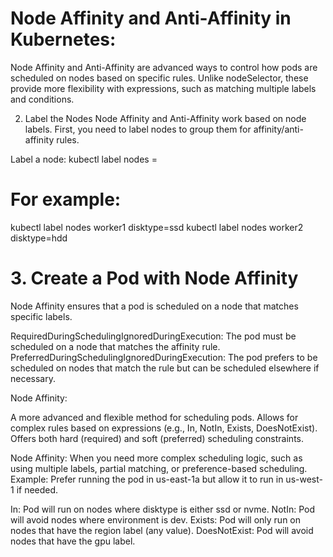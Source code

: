 
# Node Affinity and Anti-Affinity in Kubernetes:
Node Affinity and Anti-Affinity are advanced ways to control how pods are scheduled on nodes based on specific rules. 
Unlike nodeSelector, these provide more flexibility with expressions, such as matching multiple labels and conditions.

2. Label the Nodes
Node Affinity and Anti-Affinity work based on node labels. First, you need to label nodes to group them for affinity/anti-affinity rules.

Label a node:
kubectl label nodes <node-name> <label-key>=<label-value>

# For example:
kubectl label nodes worker1 disktype=ssd
kubectl label nodes worker2 disktype=hdd

# 3. Create a Pod with Node Affinity
Node Affinity ensures that a pod is scheduled on a node that matches specific labels.

RequiredDuringSchedulingIgnoredDuringExecution: The pod must be scheduled on a node that matches the affinity rule.
PreferredDuringSchedulingIgnoredDuringExecution: The pod prefers to be scheduled on nodes that match the rule but can be scheduled elsewhere if necessary.


Node Affinity:

A more advanced and flexible method for scheduling pods.
Allows for complex rules based on expressions (e.g., In, NotIn, Exists, DoesNotExist).
Offers both hard (required) and soft (preferred) scheduling constraints.


Node Affinity:
When you need more complex scheduling logic, such as using multiple labels, partial matching, or preference-based scheduling.
Example: Prefer running the pod in us-east-1a but allow it to run in us-west-1 if needed.



In: Pod will run on nodes where disktype is either ssd or nvme.
NotIn: Pod will avoid nodes where environment is dev.
Exists: Pod will only run on nodes that have the region label (any value).
DoesNotExist: Pod will avoid nodes that have the gpu label.
